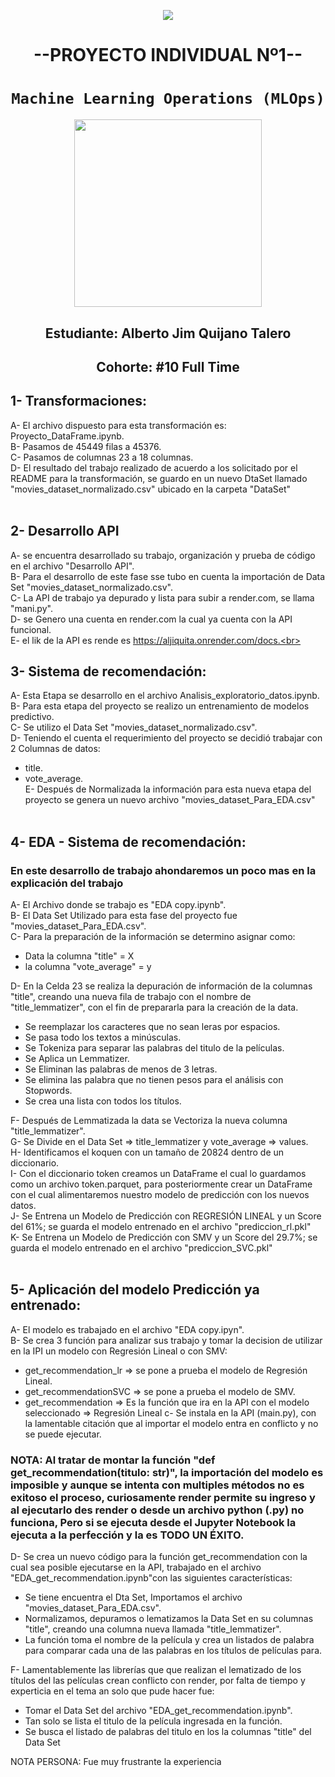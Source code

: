 <p align=center><img src=https://d31uz8lwfmyn8g.cloudfront.net/Assets/logo-henry-white-lg.png><p>
<h1 align=center> --PROYECTO INDIVIDUAL Nº1-- </h1>


# <h1 align=center>**`Machine Learning Operations (MLOps)`**</h1>

<p align="center">
<img src="https://user-images.githubusercontent.com/67664604/217914153-1eb00e25-ac08-4dfa-aaf8-53c09038f082.png"  height=300>
</p>

<h2 align=center> Estudiante: Alberto Jim Quijano Talero </h2>
<h2 align=center> Cohorte: #10 Full Time </h2>


## 1- Transformaciones:  
A- El archivo dispuesto para esta transformación es: Proyecto_DataFrame.ipynb.<br>
B- Pasamos de 45449 filas a 45376.<br>
C- Pasamos de columnas 23 a 18 columnas.<br>
D- El resultado del trabajo realizado de acuerdo a los solicitado por el README para la transformación, se guardo en un nuevo DtaSet llamado "movies_dataset_normalizado.csv" ubicado en la carpeta  "DataSet"<br><br>


## 2- Desarrollo API
A- se encuentra desarrollado su trabajo, organización y prueba de código en el archivo "Desarrollo API".<br>
B- Para el desarrollo de este fase sse tubo en cuenta la importación de Data Set "movies_dataset_normalizado.csv". <br>
C- La API de trabajo ya depurado y lista para subir a render.com, se llama "mani.py".<br>
D- se Genero una cuenta en render.com la cual ya cuenta con la API funcional.<br> 
E- el lik de la API es rende es  https://aljiquita.onrender.com/docs.<br><br>


## 3- Sistema de recomendación:
A- Esta Etapa se desarrollo en el archivo Analisis_exploratorio_datos.ipynb.<br>
B- Para esta etapa del proyecto se realizo un entrenamiento de modelos predictivo.<br>
C- Se utilizo el Data Set "movies_dataset_normalizado.csv".<br>
D- Teniendo el cuenta el requerimiento del proyecto se decidió trabajar con 2 Columnas de datos:<br> 
*   title.<br>
*   vote_average.<br>
E- Después de Normalizada la información para esta nueva etapa del proyecto se genera un nuevo archivo "movies_dataset_Para_EDA.csv" <br><br>


## 4- EDA - Sistema de recomendación:
### En este desarrollo de trabajo ahondaremos un poco mas en la explicación del trabajo
A-  El Archivo donde se trabajo es  "EDA copy.ipynb".<br>
B-  El Data Set Utilizado para esta fase del proyecto fue "movies_dataset_Para_EDA.csv".<br>
C-  Para la preparación de la información se determino asignar como:<br>
*   Data la columna "title" = X
*   la columna "vote_average" = y

D- En la Celda 23 se realiza la depuración de información de la columnas "title", creando una nueva fila de trabajo con el nombre de "title_lemmatizer", con el fin de prepararla para la creación de la data.
*   Se reemplazar los caracteres que no sean leras por espacios.
*   Se pasa todo los textos a minúsculas.
*   Se Tokeniza para separar las palabras del titulo de la películas.
*   Se Aplica un Lemmatizer.
*   Se Eliminan las palabras de menos de 3 letras.
*   Se elimina las palabra que no tienen pesos para el análisis con Stopwords.
*   Se crea una lista con todos los títulos.

F-  Después de Lemmatizada la data se Vectoriza la nueva columna "title_lemmatizer".<br>
G-  Se Divide en el Data Set => title_lemmatizer  y vote_average => values.<br>
H-  Identificamos el koquen con un tamaño de 20824 dentro de un diccionario.<br>
I-  Con el diccionario token creamos un DataFrame el cual lo guardamos como un archivo token.parquet, para posteriormente crear un DataFrame con el cual alimentaremos nuestro modelo de predicción con los nuevos datos.<br>
J-  Se Entrena un Modelo de Predicción con REGRESIÓN LINEAL y un Score del  61%; se guarda el modelo entrenado en el archivo "prediccion_rl.pkl"<br>
K-  Se Entrena un Modelo de Predicción con SMV y un Score del 29.7%; se guarda el modelo entrenado en el archivo "prediccion_SVC.pkl"<br><br>

## 5- Aplicación del modelo Predicción ya entrenado:
A-  El modelo es trabajado en el archivo  "EDA copy.ipyn".<br>
B-  Se crea 3 función para analizar sus trabajo y tomar la decision de utilizar en la IPI un modelo con Regresión Lineal o con SMV:<br>
*   get_recommendation_lr => se pone a prueba el modelo de Regresión Lineal.
*   get_recommendationSVC => se pone a prueba el modelo de SMV. 
*   get_recommendation => Es la función que ira en la API con el modelo seleccionado => Regresión Lineal
c-  Se instala en la API (main.py), con la lamentable citación que al importar el modelo entra en conflicto y no se puede ejecutar.<br>

### NOTA: Al tratar de montar la función "def get_recommendation(titulo: str)",  la importación del modelo es imposible y aunque se intenta con multiples métodos no es exitoso el proceso, curiosamente render permite su ingreso y al ejecutarlo des render o desde un archivo python (.py) no funciona, Pero si se ejecuta desde el Jupyter Notebook la ejecuta a la perfección y la es TODO UN ÉXITO.

D- Se crea un nuevo código para la función get_recommendation con la cual sea posible ejecutarse en la API, trabajado en el archivo "EDA_get_recommendation.ipynb"con las siguientes características:
*   Se tiene encuentra el Dta Set,  Importamos el archivo "movies_dataset_Para_EDA.csv".
*   Normalizamos, depuramos o lematizamos la Data Set en su columnas "title", creando una columna nueva llamada "title_lemmatizer".
* La función toma el nombre de la película y crea un listados de palabra para comparar cada una de las palabras en los títulos de películas para. 

F- Lamentablemente las librerías que que realizan el lematizado de los títulos del las películas crean conflicto con render, por falta de tiempo y experticia en el tema  an solo que pude hacer fue:
*   Tomar el Data Set del archivo "EDA_get_recommendation.ipynb".
*   Tan solo se lista el titulo de la película ingresada en la función.
*   Se busca el listado de palabras del titulo en los la columnas "title" del Data Set

NOTA PERSONA: Fue muy frustrante la experiencia 


